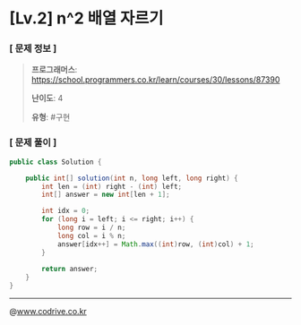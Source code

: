 # [Lv.2] n^2 배열 자르기

### [ 문제 정보 ]
> **프로그래머스**: https://school.programmers.co.kr/learn/courses/30/lessons/87390
> 
> **난이도**: 4
>
> **유형**: #구현


### [ 문제 풀이 ]
```Java
public class Solution {

    public int[] solution(int n, long left, long right) {
        int len = (int) right - (int) left;
        int[] answer = new int[len + 1];

        int idx = 0;
        for (long i = left; i <= right; i++) {
            long row = i / n;
            long col = i % n;
            answer[idx++] = Math.max((int)row, (int)col) + 1;
        }
        
        return answer;
    }
}
```


---
@www.codrive.co.kr